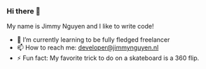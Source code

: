 ### Hi there 👋

My name is Jimmy Nguyen and I like to write code!

- 🌱 I’m currently learning to be fully fledged freelancer
- 📫 How to reach me: developer@jimmynguyen.nl
- ⚡ Fun fact: My favorite trick to do on a skateboard is a 360 flip.
